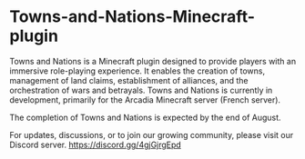 # Towns-and-Nations-Minecraft-plugin

Towns and Nations is a Minecraft plugin designed to provide players with an immersive role-playing experience. It enables the creation of towns, management of land claims, establishment of alliances, and the orchestration of wars and betrayals. Towns and Nations is currently in development, primarily for the Arcadia Minecraft server (French server).

The completion of Towns and Nations is expected by the end of August.

For updates, discussions, or to join our growing community, please visit our Discord server.
https://discord.gg/4gjGjrgEpd
